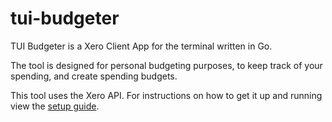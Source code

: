 # tui-budgeter

TUI Budgeter is a Xero Client App for the terminal written in Go.

The tool is designed for personal budgeting purposes, to keep track of your spending, and create spending budgets.

This tool uses the Xero API. For instructions on how to get it up and running view the [setup guide](./docs/setup.md).
